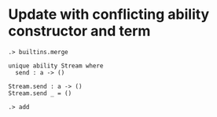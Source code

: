 # Update with conflicting ability constructor and term

```ucm:hide
.> builtins.merge
```

```unison
unique ability Stream where
  send : a -> ()

Stream.send : a -> ()
Stream.send _ = ()
```

```ucm
.> add
```
